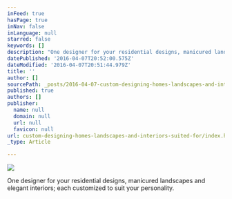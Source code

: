 ```yaml
---
inFeed: true
hasPage: true
inNav: false
inLanguage: null
starred: false
keywords: []
description: "One designer for your residential designs, manicured landscapes and elegant interiors; each customized to\_suited you personality."
datePublished: '2016-04-07T20:52:00.575Z'
dateModified: '2016-04-07T20:51:44.979Z'
title: ''
author: []
sourcePath: _posts/2016-04-07-custom-designing-homes-landscapes-and-interiors-suited-for.md
published: true
authors: []
publisher:
  name: null
  domain: null
  url: null
  favicon: null
url: custom-designing-homes-landscapes-and-interiors-suited-for/index.html
_type: Article

---
```

![](https://the-grid-user-content.s3-us-west-2.amazonaws.com/bc9af609-40ea-402e-9e35-18cbaeb0929a.jpg)

One designer for your residential designs, manicured landscapes and elegant interiors; each customized to suit your personality.
